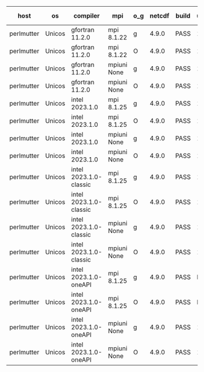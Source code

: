 

| host     | os       | compiler                              | mpi                      | o_g        | netcdf        | build       | u_pass          | u_fail          | s_pass            | s_fail            | e_pass             | e_fail             | nuopc_pass       | nuopc_fail       | artifacts link          |
|----------|----------|---------------------------------------|--------------------------|------------|---------------|-------------|-----------------|-----------------|-------------------|-------------------|--------------------|--------------------|------------------|------------------|-------------------------|
| perlmutter | Unicos | gfortran 11.2.0 | mpi 8.1.22  | g | 4.9.0  | PASS | 13976 | 0 | 49 | 0 | 81 | 0 | 53 | 0 | <a href="https://github.com/esmf-org/esmf-test-artifacts/tree/4e52c957d18d44d69d7058e594f3ff95b55a1f2c/fix_srun-exact-oom/gfortran/11.2.0/g/mpi/8.1.22" target="_blank">4e52c95</a> | 
| perlmutter | Unicos | gfortran 11.2.0 | mpi 8.1.22  | O | 4.9.0  | PASS | 13976 | 0 | 49 | 0 | 81 | 0 | 53 | 0 | <a href="https://github.com/esmf-org/esmf-test-artifacts/tree/959c7ac487c1056dfc6334624d84289a5e6fe3bd/fix_srun-exact-oom/gfortran/11.2.0/O/mpi/8.1.22" target="_blank">959c7ac</a> | 
| perlmutter | Unicos | gfortran 11.2.0 | mpiuni None  | g | 4.9.0  | PASS | 12392 | 0 | 8 | 0 | 44 | 0 | None | None | <a href="https://github.com/esmf-org/esmf-test-artifacts/tree/5a1910c813368bf71a0143fbbe99d168b87487c8/fix_srun-exact-oom/gfortran/11.2.0/g/mpiuni/None" target="_blank">5a1910c</a> | 
| perlmutter | Unicos | gfortran 11.2.0 | mpiuni None  | O | 4.9.0  | PASS | 12392 | 0 | 8 | 0 | 44 | 0 | None | None | <a href="https://github.com/esmf-org/esmf-test-artifacts/tree/d085c7a78826d8533bcc395606ce388e07cf7048/fix_srun-exact-oom/gfortran/11.2.0/O/mpiuni/None" target="_blank">d085c7a</a> | 
| perlmutter | Unicos | intel 2023.1.0 | mpi 8.1.25  | g | 4.9.0  | PASS | 13976 | 0 | 49 | 0 | 81 | 0 | 53 | 0 | <a href="https://github.com/esmf-org/esmf-test-artifacts/tree/14d7c97790a1dc5b2cd226a32589ea9be43129a9/fix_srun-exact-oom/intel/2023.1.0/g/mpi/8.1.25" target="_blank">14d7c97</a> | 
| perlmutter | Unicos | intel 2023.1.0 | mpi 8.1.25  | O | 4.9.0  | PASS | 13976 | 0 | 49 | 0 | 81 | 0 | 53 | 0 | <a href="https://github.com/esmf-org/esmf-test-artifacts/tree/f6e9b18502f333c153043fbe46098f412263cf04/fix_srun-exact-oom/intel/2023.1.0/O/mpi/8.1.25" target="_blank">f6e9b18</a> | 
| perlmutter | Unicos | intel 2023.1.0 | mpiuni None  | g | 4.9.0  | PASS | 12392 | 0 | 8 | 0 | 44 | 0 | None | None | <a href="https://github.com/esmf-org/esmf-test-artifacts/tree/424a8a1284c6ac59f493e539a668758769f77f9d/fix_srun-exact-oom/intel/2023.1.0/g/mpiuni/None" target="_blank">424a8a1</a> | 
| perlmutter | Unicos | intel 2023.1.0 | mpiuni None  | O | 4.9.0  | PASS | 12392 | 0 | 8 | 0 | 44 | 0 | None | None | <a href="https://github.com/esmf-org/esmf-test-artifacts/tree/b05a9c8a36ad8192867d3e7acfdc92495b4d760d/fix_srun-exact-oom/intel/2023.1.0/O/mpiuni/None" target="_blank">b05a9c8</a> | 
| perlmutter | Unicos | intel 2023.1.0-classic | mpi 8.1.25  | g | 4.9.0  | PASS | 13976 | 0 | 49 | 0 | 81 | 0 | 53 | 0 | <a href="https://github.com/esmf-org/esmf-test-artifacts/tree/e5996939ca35622fc1503ee33e12181c2dc4705b/fix_srun-exact-oom/intel/2023.1.0-classic/g/mpi/8.1.25" target="_blank">e599693</a> | 
| perlmutter | Unicos | intel 2023.1.0-classic | mpi 8.1.25  | O | 4.9.0  | PASS | 13976 | 0 | 49 | 0 | 81 | 0 | 53 | 0 | <a href="https://github.com/esmf-org/esmf-test-artifacts/tree/e292ea6afc6c46568e4108b48766f447e7167d28/fix_srun-exact-oom/intel/2023.1.0-classic/O/mpi/8.1.25" target="_blank">e292ea6</a> | 
| perlmutter | Unicos | intel 2023.1.0-classic | mpiuni None  | g | 4.9.0  | PASS | 12392 | 0 | 8 | 0 | 44 | 0 | None | None | <a href="https://github.com/esmf-org/esmf-test-artifacts/tree/8a61b29821cf809351d55cf7bfbd158358d2a658/fix_srun-exact-oom/intel/2023.1.0-classic/g/mpiuni/None" target="_blank">8a61b29</a> | 
| perlmutter | Unicos | intel 2023.1.0-classic | mpiuni None  | O | 4.9.0  | PASS | 12392 | 0 | 8 | 0 | 44 | 0 | None | None | <a href="https://github.com/esmf-org/esmf-test-artifacts/tree/18f22d9107cb0b04624ded20fc1495b2138722f6/fix_srun-exact-oom/intel/2023.1.0-classic/O/mpiuni/None" target="_blank">18f22d9</a> | 
| perlmutter | Unicos | intel 2023.1.0-oneAPI | mpi 8.1.25  | g | 4.9.0  | PASS | None | None | None | None | None | None | None | None | <a href="https://github.com/esmf-org/esmf-test-artifacts/tree/3fb03dd5af646b76837381b862e8901ad40db3df/fix_srun-exact-oom/intel/2023.1.0-oneAPI/g/mpi/8.1.25" target="_blank">3fb03dd</a> | 
| perlmutter | Unicos | intel 2023.1.0-oneAPI | mpi 8.1.25  | O | 4.9.0  | PASS | None | None | None | None | None | None | None | None | <a href="https://github.com/esmf-org/esmf-test-artifacts/tree/1a2dfe8edf56460be48524c267d38aefba5edc7f/fix_srun-exact-oom/intel/2023.1.0-oneAPI/O/mpi/8.1.25" target="_blank">1a2dfe8</a> | 
| perlmutter | Unicos | intel 2023.1.0-oneAPI | mpiuni None  | g | 4.9.0  | PASS | 12392 | 0 | 8 | 0 | 44 | 0 | None | None | <a href="https://github.com/esmf-org/esmf-test-artifacts/tree/0de4f8a06943d80d2e7b80c721070038999a8d3c/fix_srun-exact-oom/intel/2023.1.0-oneAPI/g/mpiuni/None" target="_blank">0de4f8a</a> | 
| perlmutter | Unicos | intel 2023.1.0-oneAPI | mpiuni None  | O | 4.9.0  | PASS | 12392 | 0 | 8 | 0 | 44 | 0 | None | None | <a href="https://github.com/esmf-org/esmf-test-artifacts/tree/d6c5e3b3c79d1efcd73b6c7b391eb40fad39f7f1/fix_srun-exact-oom/intel/2023.1.0-oneAPI/O/mpiuni/None" target="_blank">d6c5e3b</a> | 
